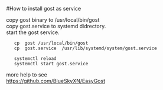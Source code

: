 #How to install gost as service

copy gost binary to /usr/local/bin/gost  
copy gost.service to systemd didrectory.  
start the gost service.  
```
   cp  gost /usr/local/bin/gost
   cp  gost.service  /usr/lib/systemd/system/gost.service
   
   systemctl reload
   systemctl start gost.service
```

more help to see    
https://github.com/BlueSkyXN/EasyGost


